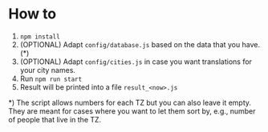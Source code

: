 # How to

1. `npm install`
2. (OPTIONAL) Adapt `config/database.js` based on the data that you have. (*)
3. (OPTIONAL) Adapt `config/cities.js` in case you want translations for your city names.
4. Run `npm run start`
5. Result will be printed into a file `result_<now>.js`

*) The script allows numbers for each TZ but you can also leave it empty. They are meant for cases where you want to let them sort by, e.g., number of people that live in the TZ.
